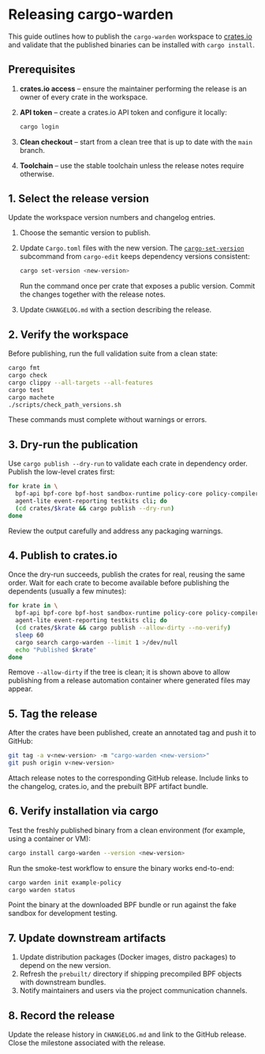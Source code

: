 # Releasing cargo-warden

This guide outlines how to publish the `cargo-warden` workspace to [crates.io](https://crates.io/) and validate that the published binaries can be installed with `cargo install`.

## Prerequisites

1. **crates.io access** – ensure the maintainer performing the release is an owner of every crate in the workspace.
2. **API token** – create a crates.io API token and configure it locally:

   ```bash
   cargo login
   ```

3. **Clean checkout** – start from a clean tree that is up to date with the `main` branch.
4. **Toolchain** – use the stable toolchain unless the release notes require otherwise.

## 1. Select the release version

Update the workspace version numbers and changelog entries.

1. Choose the semantic version to publish.
2. Update `Cargo.toml` files with the new version. The [`cargo-set-version`](https://crates.io/crates/cargo-edit) subcommand from `cargo-edit` keeps dependency versions consistent:

   ```bash
   cargo set-version <new-version>
   ```

   Run the command once per crate that exposes a public version. Commit the changes together with the release notes.
3. Update `CHANGELOG.md` with a section describing the release.

## 2. Verify the workspace

Before publishing, run the full validation suite from a clean state:

```bash
cargo fmt
cargo check
cargo clippy --all-targets --all-features
cargo test
cargo machete
./scripts/check_path_versions.sh
```

These commands must complete without warnings or errors.

## 3. Dry-run the publication

Use `cargo publish --dry-run` to validate each crate in dependency order. Publish the low-level crates first:

```bash
for krate in \
  bpf-api bpf-core bpf-host sandbox-runtime policy-core policy-compiler \
  agent-lite event-reporting testkits cli; do
  (cd crates/$krate && cargo publish --dry-run)
done
```

Review the output carefully and address any packaging warnings.

## 4. Publish to crates.io

Once the dry-run succeeds, publish the crates for real, reusing the same order. Wait for each crate to become available before publishing the dependents (usually a few minutes):

```bash
for krate in \
  bpf-api bpf-core bpf-host sandbox-runtime policy-core policy-compiler \
  agent-lite event-reporting testkits cli; do
  (cd crates/$krate && cargo publish --allow-dirty --no-verify)
  sleep 60
  cargo search cargo-warden --limit 1 >/dev/null
  echo "Published $krate"
done
```

Remove `--allow-dirty` if the tree is clean; it is shown above to allow publishing from a release automation container where generated files may appear.

## 5. Tag the release

After the crates have been published, create an annotated tag and push it to GitHub:

```bash
git tag -a v<new-version> -m "cargo-warden <new-version>"
git push origin v<new-version>
```

Attach release notes to the corresponding GitHub release. Include links to the changelog, crates.io, and the prebuilt BPF artifact bundle.

## 6. Verify installation via cargo

Test the freshly published binary from a clean environment (for example, using a container or VM):

```bash
cargo install cargo-warden --version <new-version>
```

Run the smoke-test workflow to ensure the binary works end-to-end:

```bash
cargo warden init example-policy
cargo warden status
```

Point the binary at the downloaded BPF bundle or run against the fake sandbox for development testing.

## 7. Update downstream artifacts

1. Update distribution packages (Docker images, distro packages) to depend on the new version.
2. Refresh the `prebuilt/` directory if shipping precompiled BPF objects with downstream bundles.
3. Notify maintainers and users via the project communication channels.

## 8. Record the release

Update the release history in `CHANGELOG.md` and link to the GitHub release. Close the milestone associated with the release.

